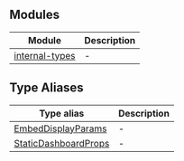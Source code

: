 ## Modules

| Module | Description |
| ------ | ------ |
| [internal-types](internal-types/README.md) | - |

## Type Aliases

| Type alias | Description |
| ------ | ------ |
| [EmbedDisplayParams](type-aliases/EmbedDisplayParams.md) | - |
| [StaticDashboardProps](type-aliases/StaticDashboardProps.md) | - |
